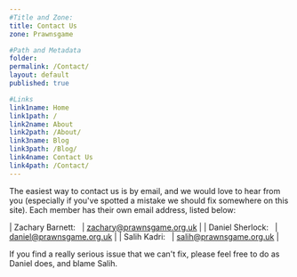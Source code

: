```yaml
---
#Title and Zone:
title: Contact Us
zone: Prawnsgame

#Path and Metadata
folder: 
permalink: /Contact/
layout: default
published: true

#Links
link1name: Home
link1path: /
link2name: About
link2path: /About/
link3name: Blog
link3path: /Blog/
link4name: Contact Us
link4path: /Contact/
---
```


The easiest way to contact us is by email, and we would love to hear from you (especially if you've spotted a mistake we should fix somewhere on this site). Each member has their own email address, listed below:

| Zachary Barnett:&nbsp;&nbsp; | [zachary@prawnsgame.org.uk](mailto:zachary@prawnsgame.org.uk) |
| Daniel Sherlock:&nbsp;&nbsp; | [daniel@prawnsgame.org.uk](mailto:daniel@prawnsgame.org.uk) |
| Salih Kadri:&nbsp;&nbsp; | [salih@prawnsgame.org.uk](mailto:salih@prawnsgame.org.uk) |

If you find a really serious issue that we can't fix, please feel free to do as Daniel does, and blame Salih.
